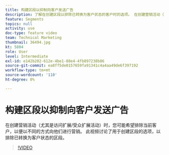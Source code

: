 ```yaml
---
title: 构建区段以抑制向客户发送广告
description: 了解在创建区段以排除已转换为客户状态的客户时的选项。 在创建营销活动（特别是访问扩展和受众扩展活动）时，您可能希望排除当前客户，以便以不同的方式向他们进行营销。
feature: Segments
topics: null
activity: use
doc-type: feature video
team: Technical Marketing
thumbnail: 36494.jpg
kt: 5804
role: User
level: Intermediate
exl-id: e142b202-612e-4be1-88e4-4fb897238b86
source-git-commit: ea8ff5de0157659fa91341c4a4aa49de6f397192
workflow-type: tm+mt
source-wordcount: '110'
ht-degree: 0%

---
```


# 构建区段以抑制向客户发送广告

在创建营销活动（尤其是访问扩展/受众扩展活动）时，您可能希望排除当前客户，以便以不同的方式向他们进行营销。 此视频讨论了用于创建区段的选项，以排除已转换为客户状态的区段。

>[!VIDEO](https://video.tv.adobe.com/v/36494/?quality=12&learn=on)
